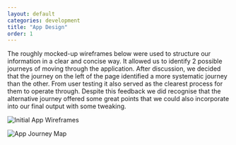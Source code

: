 ```yaml
---
layout: default
categories: development
title: "App Design"
order: 1
---
```


The roughly mocked-up wireframes below were used to structure our information in a clear and concise way. It allowed us to identify 2 possible journeys of moving through the application. After discussion, we decided that the journey on the left of the page identified a more systematic journey than the other. From user testing it also served as the clearest process for them to operate through. Despite this feedback we did recognise that the alternative journey offered some great points that we could also incorporate into our final output with some tweaking.

![Initial App Wireframes]({{site.imageurl}}/initial-app-architecture.jpg)


![App Journey Map]({{site.imageurl}}/app-journey-map.jpg)
